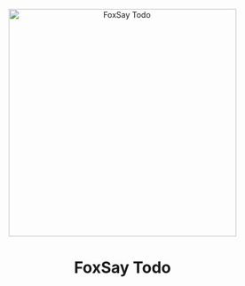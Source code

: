 <p align="center"><img width="410" src="./assets/logo512.png" alt="FoxSay Todo"></p>
<h1 align="center">FoxSay Todo</h1>
